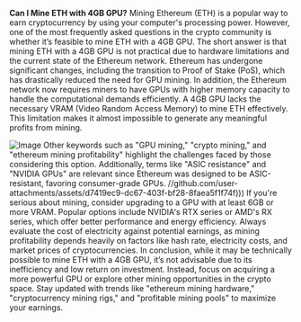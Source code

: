 **Can I Mine ETH with 4GB GPU?**
Mining Ethereum (ETH) is a popular way to earn cryptocurrency by using your computer's processing power. However, one of the most frequently asked questions in the crypto community is whether it’s feasible to mine ETH with a 4GB GPU. The short answer is that mining ETH with a 4GB GPU is not practical due to hardware limitations and the current state of the Ethereum network.
Ethereum has undergone significant changes, including the transition to Proof of Stake (PoS), which has drastically reduced the need for GPU mining. In addition, the Ethereum network now requires miners to have GPUs with higher memory capacity to handle the computational demands efficiently. A 4GB GPU lacks the necessary VRAM (Video Random Access Memory) to mine ETH effectively. This limitation makes it almost impossible to generate any meaningful profits from mining.

![Image](https://github.com/user-attachments/assets/4a25d116-2220-4385-b08e-f287af8fcbc4)
Other keywords such as "GPU mining," "crypto mining," and "ethereum mining profitability" highlight the challenges faced by those considering this option. Additionally, terms like "ASIC resistance" and "NVIDIA GPUs" are relevant since Ethereum was designed to be ASIC-resistant, favoring consumer-grade GPUs. 
 //github.com/user-attachments/assets/d7419ec9-dc67-403f-bf28-8faea5f1f74f)))
If you're serious about mining, consider upgrading to a GPU with at least 6GB or more VRAM. Popular options include NVIDIA's RTX series or AMD's RX series, which offer better performance and energy efficiency. Always evaluate the cost of electricity against potential earnings, as mining profitability depends heavily on factors like hash rate, electricity costs, and market prices of cryptocurrencies.
In conclusion, while it may be technically possible to mine ETH with a 4GB GPU, it’s not advisable due to its inefficiency and low return on investment. Instead, focus on acquiring a more powerful GPU or explore other mining opportunities in the crypto space. Stay updated with trends like "ethereum mining hardware," "cryptocurrency mining rigs," and "profitable mining pools" to maximize your earnings.
